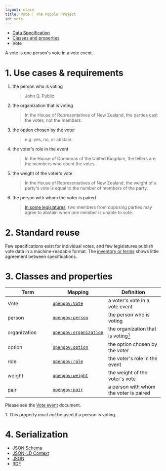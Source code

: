 ```yaml
---
layout: class
title: Vote | The Popolo Project
id: vote
---
```


<ul class="breadcrumb">
  <li><a href="/specs/">Data Specification</a></li>
  <li><a href="/specs/#classes-and-properties">Classes and properties</a></li>
  <li class="active">Vote</li>
</ul>

A vote is one person's vote in a vote event.

<h1 id="use-cases-and-requirements">1. Use cases &amp; requirements</h1>

1. the person who is voting

    >John Q. Public

1. the organization that is voting

    >In the House of Representatives of New Zealand, the parties cast the votes, not the members.

1. the option chosen by the voter

    >e.g. yes, no, or abstain.

1. the voter's role in the event

    >In the House of Commons of the United Kingdom, the tellers are the members who count the votes.

1. the weight of the voter's vote

    >In the House of Representatives of New Zealand, the weight of a party's vote is equal to the number of members of the party.

1. the person with whom the voter is paired

    >[In some legislatures](http://en.wikipedia.org/wiki/Pair_%28parliamentary_convention%29), two members from opposing parties may agree to abstain when one member is unable to vote.

<h1 id="standard-reuse">2. Standard reuse</h1>

Few specifications exist for individual votes, and few legislatures publish vote data in a machine-readable format. The [inventory or terms](/appendices/terms.html) shows little agreement between specifications.

<h1 id="classes-and-properties">3. Classes and properties</h1>

<table>
  <thead>
    <tr>
      <th width="130">Term</th>
      <th>Mapping</th>
      <th>Definition</th>
    </tr>
  </thead>
  <tbody>
    <tr id="opengov:Vote">
      <td>Vote</td>
      <td><code><a href="#" title="http://www.w3.org/ns/opengov#Vote">opengov:Vote</a></code></td>
      <td>a voter's vote in a vote event</td>
    </tr>
    <tr id="opengov:person">
      <td>person</td>
      <td><code><a href="#" title="http://www.w3.org/ns/opengov#person">opengov:person</a></code></td>
      <td>the person who is voting</td>
    </tr>
    <tr id="opengov:organization">
      <td>organization</td>
      <td><code><a href="#" title="http://www.w3.org/ns/opengov#organization">opengov:organization</a></code></td>
      <td>the organization that is voting<a href="#note1"><sup>1</sup></a></td>
    </tr>
    <tr id="opengov:option">
      <td>option</td>
      <td><code><a href="#" title="http://www.w3.org/ns/opengov#option">opengov:option</a></code></td>
      <td>the option chosen by the voter</td>
    </tr>
    <tr id="opengov:role">
      <td>role</td>
      <td><code><a href="#" title="http://www.w3.org/ns/opengov#role">opengov:role</a></code></td>
      <td>the voter's role in the event</td>
    </tr>
    <tr id="opengov:weight">
      <td>weight</td>
      <td><code><a href="#" title="http://www.w3.org/ns/opengov#weight">opengov:weight</a></code></td>
      <td>the weight of the voter's vote</td>
    </tr>
    <tr id="opengov:pair">
      <td>pair</td>
      <td><code><a href="#" title="http://www.w3.org/ns/opengov#pair">opengov:pair</a></code></td>
      <td>a person with whom the voter is paired</td>
    </tr>
  </tbody>
</table>

Please see the [Vote event](/specs/vote-event.html) document.

<p class="note" id="note1">1. This property <em class="rfc2119">must not</em> be used if a person is voting.</p>

<h1 id="serialization">4. Serialization</h1>

<ul class="nav nav-tabs no-js">
  <li><a href="#vote-schema">JSON Schema</a></li>
  <li><a href="#vote-context">JSON-LD Context</a></li>
  <li class="active"><a href="#vote-json">JSON</a></li>
  <li><a href="#vote-rdf">RDF</a></li>
</ul>

<div class="tab-content no-js">
  <div class="tab-pane" id="vote-schema" data-url="/schemas/vote.json"></div>
  <div class="tab-pane" id="vote-context" data-url="/contexts/vote.jsonld"></div>
  <div class="tab-pane active" id="vote-json" data-url="/examples/vote.json"></div>
  <div class="tab-pane" id="vote-rdf" data-url="/examples/vote.ttl"></div>
</div>
